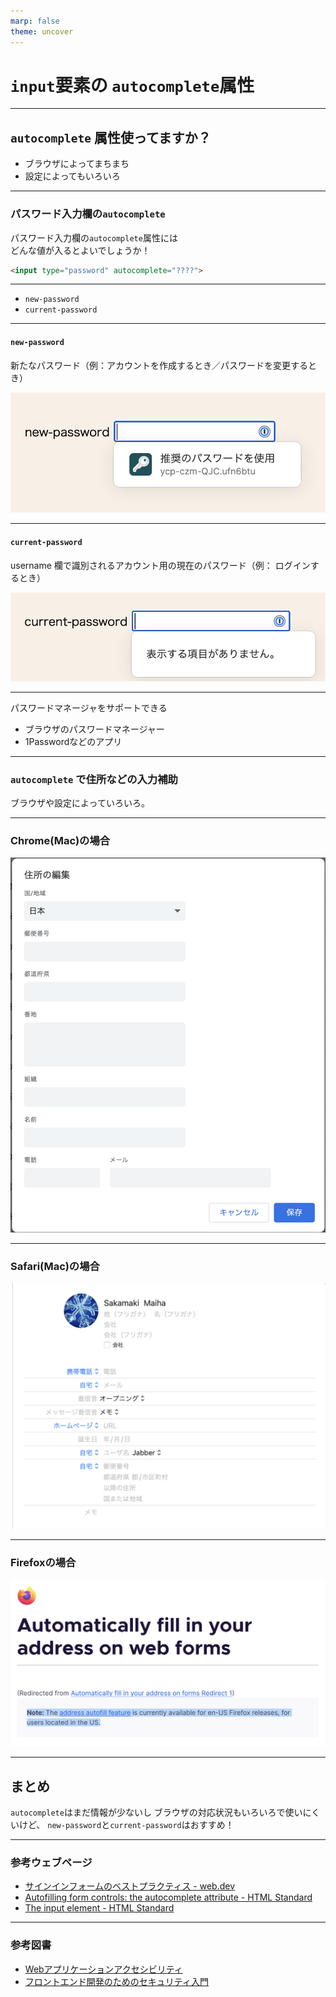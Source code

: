 ```yaml
---
marp: false
theme: uncover
---
```


# `input`要素の `autocomplete`属性

---

## `autocomplete` 属性使ってますか？
* ブラウザによってまちまち
* 設定によってもいろいろ

---
### パスワード入力欄の`autocomplete`
パスワード入力欄の`autocomplete`属性には<br>どんな値が入るとよいでしょうか！

```html
<input type="password" autocomplete="????">
```
---
* `new-password`
* `current-password`

---

#### `new-password`
新たなパスワード（例：アカウントを作成するとき／パスワードを変更するとき）

![w:800　安全なパスワードを候補として表示する1PasswordのUI](./img/new-pw-1pw.png)

---

#### `current-password`
username 欄で識別されるアカウント用の現在のパスワード（例： ログインするとき）

![w:800　記憶しているパスワードの候補を表示する1PasswordのUI](./img/current-pw-1pw.png)


---
パスワードマネージャをサポートできる
* ブラウザのパスワードマネージャー
* 1Passwordなどのアプリ

---
### `autocomplete` で住所などの入力補助
ブラウザや設定によっていろいろ。

---

### Chrome(Mac)の場合
![w:500　Chromeの入力補完用情報（住所）の設定画面](./img/Chrome.png)


---
### Safari(Mac)の場合
![w:700　Safariの入力補完用情報（住所）の設定画面](./img/Safari.png)

---
### Firefoxの場合
![w:1000　Firefoxのアドレス自動補完についてのサポートページ。現在はUS版のみ住所の入力補完をサポートしていると書かれている](./img/Firefox.png)

---

## まとめ
`autocomplete`はまだ情報が少ないし
ブラウザの対応状況もいろいろで使いにくいけど、
`new-password`と`current-password`はおすすめ！

---
### 参考ウェブページ
* [サインインフォームのベストプラクティス - web.dev](https://web.dev/i18n/ja/sign-in-form-best-practices/)
* [Autofilling form controls: the autocomplete attribute - HTML Standard](https://html.spec.whatwg.org/#autofilling-form-controls:-the-autocomplete-attribute)
* [The input element - HTML Standard](https://html.spec.whatwg.org/#the-input-element)

---

### 参考図書
- [Webアプリケーションアクセシビリティ](https://webapp-a11y.com/)
- [フロントエンド開発のためのセキュリティ入門](https://www.shoeisha.co.jp/book/detail/9784798169477)

